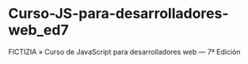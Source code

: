 # Curso-JS-para-desarrolladores-web_ed7
FICTIZIA » Curso de JavaScript para desarrolladores web — 7ª Edición
